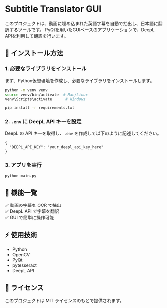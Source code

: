 # Subtitle Translator GUI

このプロジェクトは、動画に埋め込まれた英語字幕を自動で抽出し、日本語に翻訳するツールです。
PyQtを用いたGUIベースのアプリケーションで、DeepL APIを利用して翻訳を行います。

## 🔧 インストール方法

### 1. 必要なライブラリをインストール
まず、Python仮想環境を作成し、必要なライブラリをインストールします。

```bash
python -m venv venv
source venv/bin/activate  # Mac/Linux
venv\Scripts\activate      # Windows

pip install -r requirements.txt
```

### 2. `.env` に DeepL API キーを設定
DeepL の API キーを取得し、`.env` を作成して以下のように記述してください。

```env
{
  "DEEPL_API_KEY": "your_deepl_api_key_here"
}
```

### 3. アプリを実行
```bash
python main.py
```

## 📌 機能一覧
✅ 動画の字幕を OCR で抽出  
✅ DeepL API で字幕を翻訳  
✅ GUI で簡単に操作可能  

## ⚡ 使用技術
- Python
- OpenCV
- PyQt
- pytesseract
- DeepL API

## 📝 ライセンス
このプロジェクトは MIT ライセンスのもとで提供されます。

